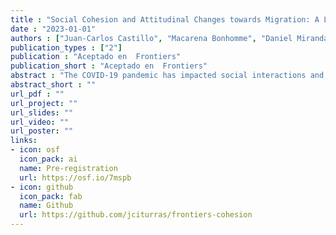 ```yaml
---
title : "Social Cohesion and Attitudinal Changes towards Migration: A Longitudinal Perspective amid the COVID-19 Pandemic"
date : "2023-01-01"
authors : ["Juan-Carlos Castillo", "Macarena Bonhomme", "Daniel Miranda", "Julio Iturra"]
publication_types : ["2"]
publication : "Aceptado en  Frontiers"
publication_short : "Aceptado en  Frontiers"
abstract : "The COVID-19 pandemic has impacted social interactions and coexistence around the globe in dimensions that go far beyond health issues. In the case of the Global South, the pandemic has developed along with growing migratory flows, generating actual and potential threats to social cohesion. In effect, migrants have historically served as ‘scapegoats’ for unexpected crises as a way to control and manage diversity. Chile is nowadays one of the main destination focus for migration in the Latin American region, where recently certain COVID-19 outbreaks in migrant housing have intensified discrimination. In such a context, there is a need for understanding how the pandemic has potentially changed the way local nationals perceive migrant neighbors in terms of a threat to national identity, labor market participation and conviviality. Drawing on the national social cohesion panel survey study ELSOC (2016-2021, N= 2927) the main aim of this paper is to analyze the changes in attitudes towards migrants over the last years and their relation with individual status and territorial factors. The results indicate that Chileans perceive Latin American and Caribbean migrants more negatively after the pandemic, particularly those respondents with lower educational levels and who live in increasingly multicultural neighborhoods with higher rates of migrant residents"
abstract_short : ""
url_pdf : ""
url_project: ""
url_slides: ""
url_video: ""
url_poster: ""
links:
- icon: osf
  icon_pack: ai
  name: Pre-registration
  url: https://osf.io/7mspb
- icon: github
  icon_pack: fab
  name: Github
  url: https://github.com/jciturras/frontiers-cohesion
---
```

